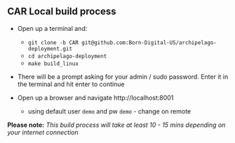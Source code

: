 ## CAR Local build process

* Open up a terminal and:
  * `git clone -b CAR git@github.com:Born-Digital-US/archipelago-deployment.git`
  * `cd archipelago-deployment`
  * `make build_linux`
* There will be a prompt asking for your admin / sudo password. Enter it in the terminal and hit enter to continue

* Open up a browser and navigate http://localhost:8001
  * using default user `demo` and pw `demo` - change on remote

**Please note:** _This build process will take at least 10 - 15 mins depending on your internet connection_
